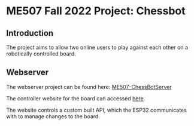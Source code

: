 # ME507 Fall 2022 Project: Chessbot

## Introduction
The project aims to allow two online users to play against each other on a robotically controlled board.

## Webserver
The webserver project can be found here:
[ME507-ChessBotServer](https://github.com/sam-hud/ME507-ChessBotServer)

The controller website for the board can accessed [here](https://me507-chessbot.netlify.app).

The website controls a custom built API, which the ESP32 communicates with to manage changes to the board.



